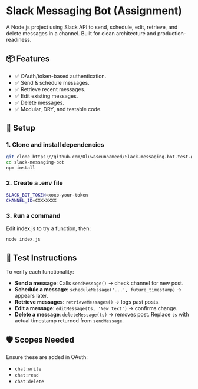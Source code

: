 # Slack Messaging Bot (Assignment)

A Node.js project using Slack API to send, schedule, edit, retrieve, and delete messages in a channel. Built for clean architecture and production-readiness.

## 📦 Features

- ✅ OAuth/token-based authentication.
- ✅ Send & schedule messages.
- ✅ Retrieve recent messages.
- ✅ Edit existing messages.
- ✅ Delete messages.
- ✅ Modular, DRY, and testable code.

## 🔧 Setup

### 1. Clone and install dependencies
```bash
git clone https://github.com/Oluwaseunhameed/Slack-messaging-bot-test.git
cd slack-messaging-bot
npm install
```

### 2. Create a .env file
```bash
SLACK_BOT_TOKEN=xoxb-your-token
CHANNEL_ID=CXXXXXXX
```

### 3. Run a command
Edit index.js to try a function, then:
```bash
node index.js
```

## 🧪 Test Instructions
To verify each functionality:

*   **Send a message**: Calls `sendMessage()` → check channel for new post.
*   **Schedule a message**: `scheduleMessage('...', future_timestamp)` → appears later.
*   **Retrieve messages**: `retrieveMessages()` → logs past posts.
*   **Edit a message**: `editMessage(ts, 'New text')` → confirms change.
*   **Delete a message**: `deleteMessage(ts)` → removes post.
Replace `ts` with actual timestamp returned from `sendMessage`.

## 🛡 Scopes Needed
Ensure these are added in OAuth:

*   `chat:write`
*   `chat:read`
*   `chat:delete`